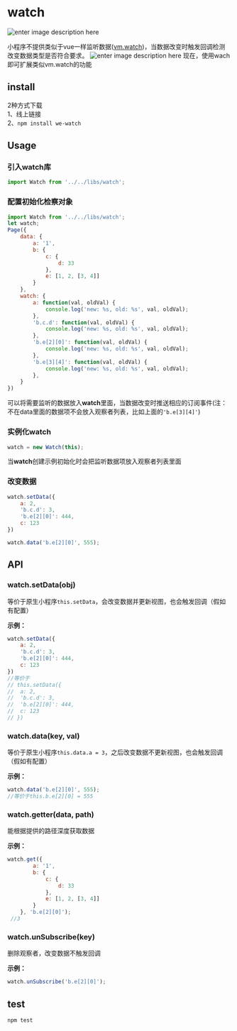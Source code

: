 # watch   

![enter image description here](https://api.travis-ci.org/jayZOU/watch.svg?branch=master)  

小程序不提供类似于vue一样监听数据([vm.watch](https://cn.vuejs.org/v2/guide/computed.html#%E8%AE%A1%E7%AE%97%E5%B1%9E%E6%80%A7-vs-%E8%A2%AB%E8%A7%82%E5%AF%9F%E7%9A%84%E5%B1%9E%E6%80%A7))，当数据改变时触发回调检测改变数据类型是否符合要求。
![enter image description here](https://sfault-image.b0.upaiyun.com/270/694/2706941227-59df1b4702528_articlex)
现在，使用wach即可扩展类似vm.watch的功能
## install   
2种方式下载  
1、线上链接  
2、`npm install we-watch`   
## Usage     
### 引入watch库   
```javascript
import Watch from '../../libs/watch';
```


### 配置初始化检察对象   
```javascript
import Watch from '../../libs/watch';
let watch;
Page({
    data: {
        a: '1',
        b: {
            c: {
                d: 33
            },
            e: [1, 2, [3, 4]]
        }
    },
    watch: {
        a: function(val, oldVal) {
            console.log('new: %s, old: %s', val, oldVal);
        },
        'b.c.d': function(val, oldVal) {
            console.log('new: %s, old: %s', val, oldVal);
        },
        'b.e[2][0]': function(val, oldVal) {
            console.log('new: %s, old: %s', val, oldVal);
        },
        'b.e[3][4]': function(val, oldVal) {
            console.log('new: %s, old: %s', val, oldVal);
        },
    }
})
```
可以将需要监听的数据放入**watch**里面，当数据改变时推送相应的订阅事件(注：不在data里面的数据项不会放入观察者列表，比如上面的`'b.e[3][4]'`)

### 实例化watch   
```javascript
watch = new Watch(this);
```
当**watch**创建示例初始化时会把监听数据项放入观察者列表里面

### 改变数据   
```javascript
watch.setData({
	a: 2,
	'b.c.d': 3,
	'b.e[2][0]': 444,
	c: 123
})

watch.data('b.e[2][0]', 555);
```

## API   
### watch.setData(obj)   
等价于原生小程序`this.setData`，会改变数据并更新视图，也会触发回调（假如有配置）  

**示例：**   

```javascript
watch.setData({
	a: 2,
	'b.c.d': 3,
	'b.e[2][0]': 444,
	c: 123
})
//等价于
// this.setData({
// 	a: 2,
// 	'b.c.d': 3,
// 	'b.e[2][0]': 444,
// 	c: 123
// })
```
### watch.data(key, val)   
等价于原生小程序`this.data.a = 3`，之后改变数据不更新视图，也会触发回调（假如有配置）  

**示例：**  
```javascript
watch.data('b.e[2][0]', 555);
//等价于this.b.e[2][0] = 555
```
### watch.getter(data, path)   
能根据提供的路径深度获取数据  

**示例：**  
```javascript
watch.get({
        a: '1',
        b: {
            c: {
                d: 33
            },
            e: [1, 2, [3, 4]]
        }
    }, 'b.e[2][0]');
 //3
```

### watch.unSubscribe(key)   
删除观察者，改变数据不触发回调  

**示例：**  
```javascript
watch.unSubscribe('b.e[2][0]');
```

## test
`npm test`  